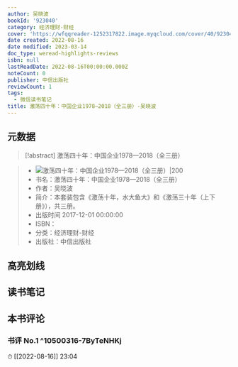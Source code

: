 ```yaml
---
author: 吴晓波
bookId: '923040'
category: 经济理财-财经
cover: 'https://wfqqreader-1252317822.image.myqcloud.com/cover/40/923040/t7_923040.jpg'
date created: 2022-08-16
date modified: 2023-03-14
doc_type: weread-highlights-reviews
isbn: null
lastReadDate: 2022-08-16T00:00:00.000Z
noteCount: 0
publisher: 中信出版社
reviewCount: 1
tags:
  - 微信读书笔记
title: 激荡四十年：中国企业1978—2018（全三册）-吴晓波
---
```


## 元数据

>[!abstract] 激荡四十年：中国企业1978—2018（全三册）

> - ![激荡四十年：中国企业1978—2018（全三册）|200](https://wfqqreader-1252317822.image.myqcloud.com/cover/40/923040/t7_923040.jpg)
> - 书名：激荡四十年：中国企业1978—2018（全三册）
> - 作者：吴晓波
> - 简介：本套装包含《激荡十年，水大鱼大》和《激荡三十年（上下册》），共三册。
> - 出版时间 2017-12-01 00:00:00
> - ISBN：
> - 分类：经济理财-财经
> - 出版社：中信出版社

## 高亮划线

## 读书笔记

## 本书评论

### 书评 No.1 ^10500316-7ByTeNHKj

⏱ [[2022-08-16]] 23:04
